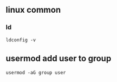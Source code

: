 ## linux common

### ld
```
ldconfig -v
```

## usermod add user to group
```
usermod -aG group user
```
